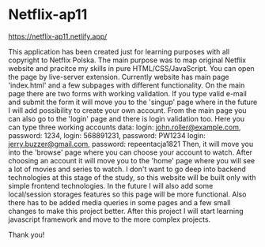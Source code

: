 # Netflix-ap11

https://netflix-ap11.netlify.app/

This application has been created just for learning purposes with all copyright to Netflix Polska. The main purpose was to map original Netflix website and pracitce my skills in pure HTML/CSS/JavaScript.
You can open the page by live-server extension. Currently website has main page 'index.html' and a few subpages with different functionality. On the main page there are two
forms with working validation. If you type valid e-mail and submit the form it will move you to the 'singup' page where in the future I will add possibility to create
your own account.
From the main page you can also go to the 'login' page and there is login validation too. Here you can type three working accounts data:
login: john.roller@example.com, password: 1234,
login: 568891231, password: PW1234
login: jerry.buzzer@gmail.com, password: repeentacja1821
Then, it will move you into the 'browse' page where you can choose your account to watch. After choosing an account it will move you to the 'home' page where you will see
a lot of movies and series to watch. I don't want to go deep into backend technologies at this stage of the study, so this website will be built only with simple frontend
technologies. In the future I will also add some local/session storages features so this page will be more functional. Also there has to be added media queries in some pages
and a few small changes to make this project better. After this project I will start learning javascript framework and move to the more complex projects.

Thank you!

